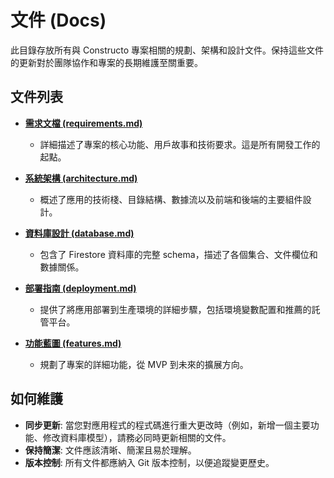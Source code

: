 # 文件 (Docs)

此目錄存放所有與 Constructo 專案相關的規劃、架構和設計文件。保持這些文件的更新對於團隊協作和專案的長期維護至關重要。

## 文件列表

- **[需求文檔 (requirements.md)](./requirements.md)**
  - 詳細描述了專案的核心功能、用戶故事和技術要求。這是所有開發工作的起點。

- **[系統架構 (architecture.md)](./architecture.md)**
  - 概述了應用的技術棧、目錄結構、數據流以及前端和後端的主要組件設計。

- **[資料庫設計 (database.md)](./database.md)**
  - 包含了 Firestore 資料庫的完整 schema，描述了各個集合、文件欄位和數據關係。

- **[部署指南 (deployment.md)](./deployment.md)**
  - 提供了將應用部署到生產環境的詳細步驟，包括環境變數配置和推薦的託管平台。

- **[功能藍圖 (features.md)](./features.md)**
  - 規劃了專案的詳細功能，從 MVP 到未來的擴展方向。

## 如何維護

- **同步更新**: 當您對應用程式的程式碼進行重大更改時（例如，新增一個主要功能、修改資料庫模型），請務必同時更新相關的文件。
- **保持簡潔**: 文件應該清晰、簡潔且易於理解。
- **版本控制**: 所有文件都應納入 Git 版本控制，以便追蹤變更歷史。
